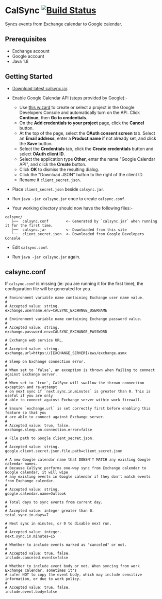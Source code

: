 # CalSync [![Build Status](https://travis-ci.org/choonchernlim/calsync.svg?branch=master)](https://travis-ci.org/choonchernlim/calsync)

Syncs events from Exchange calendar to Google calendar.

## Prerequisites

* Exchange account
* Google account
* Java 1.8

## Getting Started

* [Download latest calsync.jar](https://github.com/choonchernlim/calsync/releases).

* Enable Google Calendar API (steps provided by Google):-
    * Use [this wizard](https://console.developers.google.com/start/api?id=calendar) to create or select a project in the Google Developers Console and automatically turn on the API. Click **Continue**, then **Go to credentials**.
    * On the **Add credentials to your project** page, click the **Cancel** button.
    * At the top of the page, select the **OAuth consent screen** tab. Select an **Email address**, enter a **Product name** if not already set, and click the **Save** button.
    * Select the **Credentials** tab, click the **Create credentials** button and select **OAuth client ID**.
    * Select the application type **Other**, enter the name "Google Calendar API", and click the **Create** button.
    * Click **OK** to dismiss the resulting dialog.
    * Click the "Download JSON" button to the right of the client ID.
    * Rename it `client_secret.json`.

* Place `client_secret.json` beside `calsync.jar`.
    
* Run `java -jar calsync.jar` once to create `calsync.conf`.

* Your working directory should now have the following files:-

```
calsync/
   ├──  calsync.conf        <- Generated by `calsync.jar` when running it for the first time.
   ├──  calsync.jar         <- Downloaded from this site
   └──  client_secret.json  <- Downloaded from Google Developers Console
```

* Edit `calsync.conf`.
  
* Run `java -jar calsync.jar` again.


## calsync.conf

If `calsync.conf` is missing (ie: you are running it for the first time), the configuration file will be 
generated for you.

```properties
# Environment variable name containing Exchange user name value.
#
# Accepted value: string.
exchange.username.env=CALSYNC_EXCHANGE_USERNAME

# Environment variable name containing Exchange password value.
#
# Accepted value: string.
exchange.password.env=CALSYNC_EXCHANGE_PASSWORD

# Exchange web service URL.
#
# Accepted value: string.
exchange.url=https://[EXCHANGE_SERVER]/ews/exchange.asmx

# Sleep on Exchange connection error.
#
# When set to `false`, an exception is thrown when failing to connect against Exchange server.
#
# When set to `true`, CalSync will swallow the thrown connection exception and re-attempt
# on next sync if `next.sync.in.minutes` is greater than 0. This is useful if you are only
# able to connect against Exchange server within work firewall.
#
# Ensure `exchange.url` is set correctly first before enabling this feature so that you
# are able to connect against Exchange server.
#
# Accepted value: true, false.
exchange.sleep.on.connection.error=false

# File path to Google client_secret.json.
#
# Accepted value: string.
google.client.secret.json.file.path=client_secret.json

# A new Google calendar name that DOESN'T MATCH any existing Google calendar names.
# Because CalSync performs one-way sync from Exchange calendar to Google calendar, it will wipe
# any existing events in Google calendar if they don't match events from Exchange calendar.
#
# Accepted value: string.
google.calendar.name=Outlook

# Total days to sync events from current day.
#
# Accepted value: integer greater than 0.
total.sync.in.days=7

# Next sync in minutes, or 0 to disable next run.
#
# Accepted value: integer.
next.sync.in.minutes=15

# Whether to include events marked as "canceled" or not.
#
# Accepted value: true, false.
include.canceled.events=false

# Whether to include event body or not. When syncing from work Exchange calendar, sometimes it's
# safer NOT to copy the event body, which may include sensitive information, or due to work policy.
#
# Accepted value: true, false.
include.event.body=false
```
